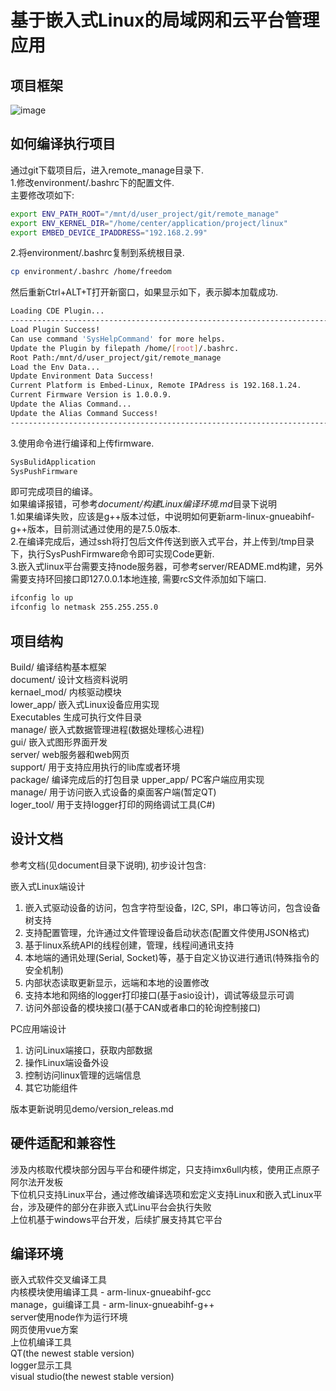 # 基于嵌入式Linux的局域网和云平台管理应用

## 项目框架

![image](https://github.com/zc110747/remote_manage/document/image/firmware.jpg)

## 如何编译执行项目

通过git下载项目后，进入remote_manage目录下.  
1.修改environment/.bashrc下的配置文件.  
主要修改项如下:  
```bash
export ENV_PATH_ROOT="/mnt/d/user_project/git/remote_manage" 
export ENV_KERNEL_DIR="/home/center/application/project/linux" 
export EMBED_DEVICE_IPADDRESS="192.168.2.99"
```
2.将environment/.bashrc复制到系统根目录.  
```bash
cp environment/.bashrc /home/freedom
```
然后重新Ctrl+ALT+T打开新窗口，如果显示如下，表示脚本加载成功.  
```bash
Loading CDE Plugin...
-------------------------------------------------------------------------
Load Plugin Success!
Can use command 'SysHelpCommand' for more helps.
Update the Plugin by filepath /home/[root]/.bashrc.
Root Path:/mnt/d/user_project/git/remote_manage
Load the Env Data...
Update Environment Data Success!
Current Platform is Embed-Linux, Remote IPAdress is 192.168.1.24.
Current Firmware Version is 1.0.0.9.
Update the Alias Command...
Update the Alias Command Success!
-------------------------------------------------------------------------
```
3.使用命令进行编译和上传firmware.  
```bash
SysBulidApplication
SysPushFirmware
```
即可完成项目的编译。  
如果编译报错，可参考*document/构建Linux编译环境.md*目录下说明  
1.如果编译失败，应该是g++版本过低，中说明如何更新arm-linux-gnueabihf-g++版本，目前测试通过使用的是7.5.0版本.  
2.在编译完成后，通过ssh将打包后文件传送到嵌入式平台，并上传到/tmp目录下，执行SysPushFirmware命令即可实现Code更新.  
3.嵌入式linux平台需要支持node服务器，可参考server/README.md构建，另外需要支持环回接口即127.0.0.1本地连接, 需要rcS文件添加如下端口.  

```bash
ifconfig lo up
ifconfig lo netmask 255.255.255.0
```

## 项目结构

Build/              编译结构基本框架  
document/       	设计文档资料说明  
kernael_mod/     	内核驱动模块  
lower_app/          嵌入式Linux设备应用实现  
    Executables     生成可执行文件目录  
    manage/         嵌入式数据管理进程(数据处理核心进程)  
    gui/            嵌入式图形界面开发  
    server/         web服务器和web网页  
support/            用于支持应用执行的lib库或者环境  
package/            编译完成后的打包目录
upper_app/          PC客户端应用实现  
    manage/         用于访问嵌入式设备的桌面客户端(暂定QT)  
    loger_tool/     用于支持logger打印的网络调试工具(C#)  

## 设计文档

参考文档(见document目录下说明), 初步设计包含:  

嵌入式Linux端设计  

1. 嵌入式驱动设备的访问，包含字符型设备，I2C, SPI，串口等访问，包含设备树支持  
2. 支持配置管理，允许通过文件管理设备启动状态(配置文件使用JSON格式)  
3. 基于linux系统API的线程创建，管理，线程间通讯支持  
4. 本地端的通讯处理(Serial, Socket)等，基于自定义协议进行通讯(特殊指令的安全机制)  
5. 内部状态读取更新显示，远端和本地的设置修改  
6. 支持本地和网络的logger打印接口(基于asio设计)，调试等级显示可调  
7. 访问外部设备的模块接口(基于CAN或者串口的轮询控制接口)  

PC应用端设计  

1. 访问Linux端接口，获取内部数据  
2. 操作Linux端设备外设  
3. 控制访问linux管理的远端信息  
4. 其它功能组件  

版本更新说明见demo/version_releas.md  

## 硬件适配和兼容性

涉及内核取代模块部分因与平台和硬件绑定，只支持imx6ull内核，使用正点原子阿尔法开发板  
下位机只支持Linux平台，通过修改编译选项和宏定义支持Linux和嵌入式Linux平台，涉及硬件的部分在非嵌入式Linu平台会执行失败  
上位机基于windows平台开发，后续扩展支持其它平台  

## 编译环境

嵌入式软件交叉编译工具  
    内核模块使用编译工具 - arm-linux-gnueabihf-gcc  
    manage，gui编译工具 - arm-linux-gnueabihf-g++  
    server使用node作为运行环境  
    网页使用vue方案  
上位机编译工具  
    QT(the newest stable version)  
logger显示工具  
    visual studio(the newest stable version)  